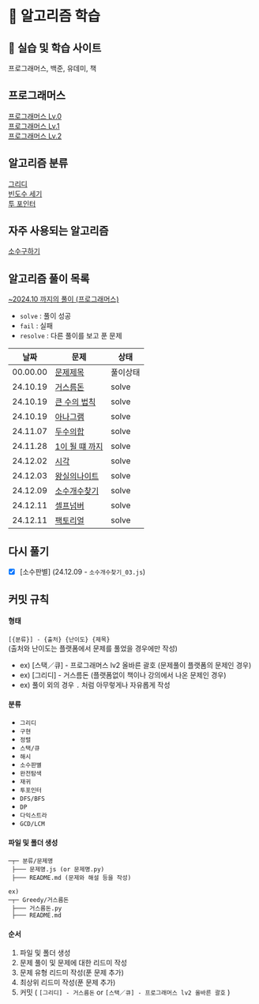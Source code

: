 # 📙 알고리즘 학습

## 🧩 실습 및 학습 사이트

프로그래머스, 백준, 유데미, 책

## 프로그래머스

[프로그래머스 Lv.0](./programmers-Lv.0/)  
[프로그래머스 Lv.1](./programmers-Lv.1/)  
[프로그래머스 Lv.2](./programmers-Lv.2/)

## 알고리즘 분류

[그리디](./Greedy/)  
[빈도수 세기](./빈도수세기/)  
[투 포인터](/Two-Pointers/)

## 자주 사용되는 알고리즘

[소수구하기](./자주사용되는알고리즘/소수구하기/)

## 알고리즘 풀이 목록

[~2024.10 까지의 풀이 (프로그래머스)](https://github.com/LeeJY97/programmers)

- `solve` : 풀이 성공
- `fail` : 실패
- `resolve` : 다른 풀이를 보고 푼 문제

| 날짜     | 문제                                              | 상태     |
| -------- | ------------------------------------------------- | -------- |
| 00.00.00 | [문제제목](/programmers-Lv.1)                     | 풀이상태 |
| 24.10.19 | [거스름돈](/Greedy/거스름돈/)                     | solve    |
| 24.10.19 | [큰 수의 법칙](Greedy/큰수의법칙/)                | solve    |
| 24.10.19 | [아나그램](/빈도수세기/아나그램/)                 | solve    |
| 24.11.07 | [두수의합](/Two-Pointers/두수의합/)               | solve    |
| 24.11.28 | [1이 될 떄 까지](/Greedy/1이될때까지/)            | solve    |
| 24.12.02 | [시각](/구현/시각/)                               | solve    |
| 24.12.03 | [왕실의나이트](/구현/왕실의나이트/)               | solve    |
| 24.12.09 | [소수개수찾기](/자주사용되는알고리즘/소수구하기/) | solve    |
| 24.12.11 | [셀프넘버](/구현/셀프넘버/)                       | solve    |
| 24.12.11 | [팩토리얼](/재귀/팩토리얼/)                       | solve    |

## 다시 풀기

- [x] [소수판별] (24.12.09 - `소수개수찾기_03.js`)

## 커밋 규칙

#### 형태

`[{분류}] - {출처} {난이도} {제목}`  
(출처와 난이도는 플랫폼에서 문제를 풀었을 경우에만 작성)

- ex) [스택／큐] - 프로그래머스 lv2 올바른 괄호 (문제풀이 플랫폼의 문제인 경우)
- ex) [그리디] - 거스름돈 (플랫폼없이 책이나 강의에서 나온 문제인 경우)
- ex) 풀이 외의 경우 `.` 처럼 아무렇게나 자유롭게 작성

#### 분류

- `그리디`
- `구현`
- `정렬`
- `스택/큐`
- `해시`
- `소수판별`
- `완전탐색`
- `재귀`
- `투포인터`
- `DFS/BFS`
- `DP`
- `다익스트라`
- `GCD/LCM`

#### 파일 및 폴더 생성

```
─┬─ 분류/문제명
 ├─── 문제명.js (or 문제명.py)
 ├─── README.md (문제와 해설 등을 작성)

ex)
─┬─ Greedy/거스름돈
 ├─── 거스름돈.py
 ├─── README.md
```

#### 순서

1. 파일 및 폴더 생성
2. 문제 풀이 및 문제에 대한 리드미 작성
3. 문제 유형 리드미 작성(푼 문제 추가)
4. 최상위 리드미 작성(푼 문제 추가)
5. 커밋 ( `[그리디] - 거스름돈` or `[스택／큐] - 프로그래머스 lv2 올바른 괄호` )
